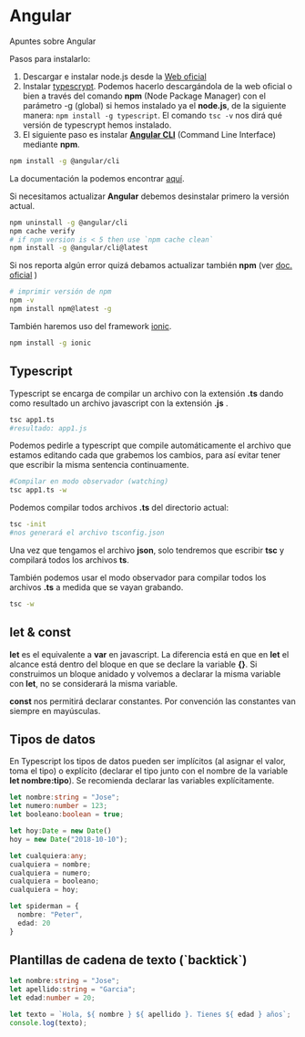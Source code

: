 # Angular
Apuntes sobre Angular

Pasos para instalarlo:
1. Descargar e instalar node.js desde la [Web oficial](https://nodejs.org)
2. Instalar [typescrypt](https://www.typescriptlang.org/). Podemos hacerlo descargándola de la web oficial o bien a través del comando **npm** (Node Package Manager) con el parámetro -g (global) si hemos instalado ya el **node.js**, de la siguiente manera:
`npm install -g typescript`. El comando `tsc -v` nos dirá qué versión de typescrypt hemos instalado.
3. El siguiente paso es instalar [**Angular CLI**](https://cli.angular.io/) (Command Line Interface) mediante **npm**.
```bash
npm install -g @angular/cli
```
La documentación la podemos encontrar [aquí](https://github.com/angular/angular-cli).

Si necesitamos actualizar **Angular** debemos desinstalar primero la versión actual.
```bash
npm uninstall -g @angular/cli
npm cache verify
# if npm version is < 5 then use `npm cache clean`
npm install -g @angular/cli@latest
```
Si nos reporta algún error quizá debamos actualizar también **npm** (ver [doc. oficial](https://docs.npmjs.com/getting-started/fixing-npm-permissions) )
```bash
# imprimir versión de npm
npm -v
npm install npm@latest -g
```
También haremos uso del framework [ionic](https://ionicframework.com/).
```bash
npm install -g ionic
```
## Typescript
Typescript se encarga de compilar un archivo con la extensión **.ts** dando como resultado un archivo javascript con la extensión **.js** .
```bash
tsc app1.ts
#resultado: app1.js
```
Podemos pedirle a typescript que compile automáticamente el archivo que estamos editando cada que grabemos los cambios, para así evitar tener que escribir la misma sentencia continuamente.
```bash
#Compilar en modo observador (watching)
tsc app1.ts -w
```
Podemos compilar todos archivos **.ts** del directorio actual:
```bash
tsc -init
#nos generará el archivo tsconfig.json
```
Una vez que tengamos el archivo **json**, solo tendremos que escribir **tsc** y compilará todos los archivos **ts**.

También podemos usar el modo observador para compilar todos los archivos **.ts** a medida que se vayan grabando.
```bash
tsc -w
```

## let & const
**let** es el equivalente a **var** en javascript. La diferencia está en que en **let** el alcance está dentro del bloque en que se declare la variable **{}**. Si construimos un bloque anidado y volvemos a declarar la misma variable con **let**, no se considerará la misma variable.

**const** nos permitirá declarar constantes. Por convención las constantes van siempre en mayúsculas.

## Tipos de datos
En Typescript los tipos de datos pueden ser implícitos (al asignar el valor, toma el tipo) o explícito (declarar el tipo junto con el nombre de la variable **let nombre:tipo**). Se recomienda declarar las variables explícitamente.
```typescript
let nombre:string = "Jose";
let numero:number = 123;
let booleano:boolean = true;

let hoy:Date = new Date()
hoy = new Date("2018-10-10");

let cualquiera:any;
cualquiera = nombre;
cualquiera = numero;
cualquiera = booleano;
cualquiera = hoy;

let spiderman = {
  nombre: "Peter",
  edad: 20
}
```
## Plantillas de cadena de texto (\`backtick\`)
```typescript
let nombre:string = "Jose";
let apellido:string = "Garcia";
let edad:number = 20;

let texto = `Hola, ${ nombre } ${ apellido }. Tienes ${ edad } años`;
console.log(texto);
```
